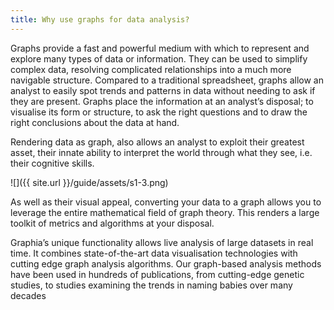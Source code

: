 ```yaml
---
title: Why use graphs for data analysis?
---
```


Graphs provide a fast and powerful medium with which to represent and explore many types of data or information. They can be used to simplify complex data, resolving complicated relationships into a much more navigable structure.  Compared to a traditional spreadsheet, graphs allow an analyst to easily spot trends and patterns in data without needing to ask if they are present. Graphs place the information at an analyst’s disposal; to visualise its form or structure, to ask the right questions and to draw the right conclusions about the data at hand.

Rendering data as graph, also allows an analyst to exploit their greatest asset, their innate ability to interpret the world through what they see, i.e. their cognitive skills.

![]({{ site.url }}/guide/assets/s1-3.png)

As well as their visual appeal, converting your data to a graph allows you to leverage the entire mathematical field of graph theory. This renders a large toolkit of metrics and algorithms at your disposal.

Graphia’s unique functionality allows live analysis of large datasets in real time. It combines state-of-the-art data visualisation technologies with cutting edge graph analysis algorithms. Our graph-based analysis methods have been used in hundreds of publications, from cutting-edge genetic studies, to studies examining the trends in naming babies over many decades